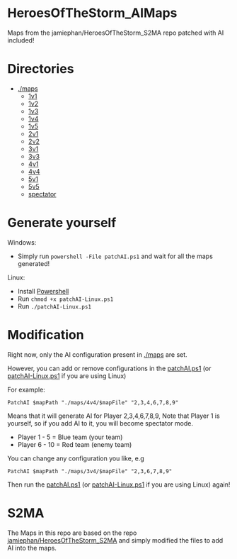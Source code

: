 # HeroesOfTheStorm_AIMaps
Maps from the jamiephan/HeroesOfTheStorm_S2MA repo patched with AI included!

# Directories

- [./maps](./maps)
  - [1v1](./maps/1v1)
  - [1v2](./maps/1v2)
  - [1v3](./maps/1v3)
  - [1v4](./maps/1v4)
  - [1v5](./maps/1v5)
  - [2v1](./maps/2v1)
  - [2v2](./maps/2v2)
  - [3v1](./maps/3v1)
  - [3v3](./maps/3v3)
  - [4v1](./maps/4v1)
  - [4v4](./maps/4v4)
  - [5v1](./maps/5v1)
  - [5v5](./maps/5v5)
  - [spectator](./maps/spectator)



# Generate yourself

Windows: 

- Simply run `powershell -File patchAI.ps1` and wait for all the maps generated!

Linux:

- Install [Powershell](https://docs.microsoft.com/en-us/powershell/scripting/install/installing-powershell-core-on-linux?view=powershell-7.1)
- Run `chmod +x patchAI-Linux.ps1`
- Run `./patchAI-Linux.ps1`

# Modification

Right now, only the AI configuration present in [./maps](./maps) are set.

However, you can add or remove configurations in the [patchAI.ps1](./patchAI.ps1) (or [patchAI-Linux.ps1](./patchAI-Linux.ps1) if you are using Linux)

For example: 

`PatchAI $mapPath "./maps/4v4/$mapFile" "2,3,4,6,7,8,9"`

Means that it will generate AI for Player 2,3,4,6,7,8,9, Note that Player 1 is yourself, so if you add AI to it, you will become spectator mode.

- Player 1 - 5 = Blue team (your team)
- Player 6 - 10 = Red team (enemy team)

You can change any configuration you like, e.g 

``PatchAI $mapPath "./maps/3v4/$mapFile" "2,3,6,7,8,9"``

Then run the [patchAI.ps1](./patchAI.ps1) (or [patchAI-Linux.ps1](./patchAI-Linux.ps1) if you are using Linux) again!

# S2MA

The Maps in this repo are based on the repo [jamiephan/HeroesOfTheStorm_S2MA](https://github.com/jamiephan/HeroesOfTheStorm_S2MA) and simply modified the files to add AI into the maps.



